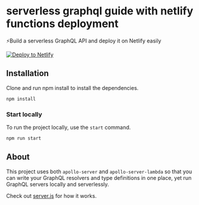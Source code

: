 # serverless graphql guide with netlify functions deployment
⚡Build a serverless GraphQL API and deploy it on Netlify easily

[![Deploy to Netlify](https://www.netlify.com/img/deploy/button.svg)](https://app.netlify.com/start/deploy?repository=https://github.com/kilonzif/serverless-graphql-netlify-guide.git)

## Installation

Clone and run npm install to install the dependencies.

```bash
npm install
```

### Start locally

To run the project locally, use the `start` command.

```bash
npm run start
```
## About

This project uses both `apollo-server` and `apollo-server-lambda` so that you can write your GraphQL resolvers and type definitions in one place, yet run GraphQL servers locally and serverlessly.

Check out [server.js](https://github.com/kilonzif/serverless-graphql-netlify-guide.git/blob/master/src/server.js) for how it works.